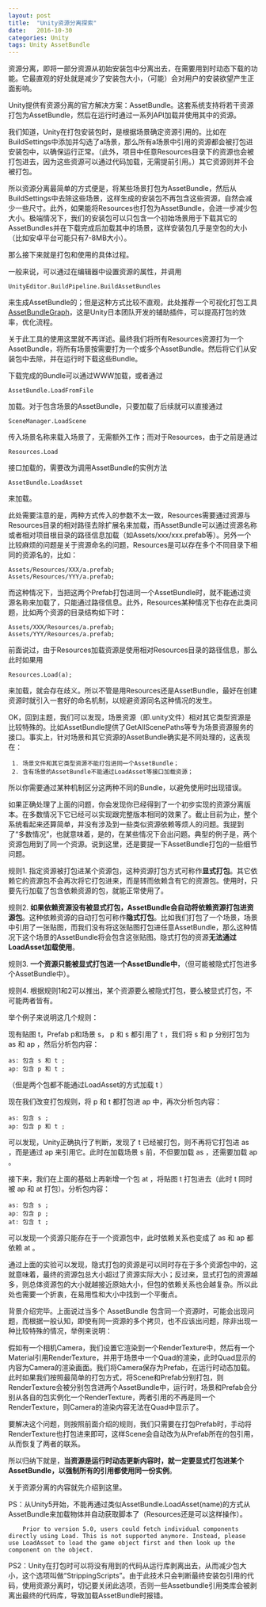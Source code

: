 ```yaml
---
layout: post
title:  "Unity资源分离探索"
date:   2016-10-30
categories: Unity
tags: Unity AssetBundle
---
```



资源分离，即将一部分资源从初始安装包中分离出去，在需要用到时动态下载的功能。它最直观的好处就是减少了安装包大小，（可能）会对用户的安装欲望产生正面影响。

Unity提供有资源分离的官方解决方案：AssetBundle。这套系统支持将若干资源打包为AssetBundle，然后在运行时通过一系列API加载并使用其中的资源。

我们知道，Unity在打包安装包时，是根据场景确定资源引用的。比如在BuildSettings中添加并勾选了a场景，那么所有a场景中引用的资源都会被打包进安装包中，以确保运行正常。（此外，项目中任意Resources目录下的资源也会被打包进去，因为这些资源可以通过代码加载，无需提前引用。）其它资源则并不会被打包。

所以资源分离最简单的方式便是，将某些场景打包为AssetBundle，然后从BuildSettings中去除这些场景，这样生成的安装包不再包含这些资源，自然会减少一些尺寸。此外，如果能将Resources也打包为AssetBundle，会进一步减少包大小。极端情况下，我们的安装包可以只包含一个初始场景用于下载其它的AssetBundles并在下载完成后加载其中的场景，这样安装包几乎是空包的大小（比如安卓平台可能只有7-8MB大小）。

那么接下来就是打包和使用的具体过程。

一般来说，可以通过在编辑器中设置资源的属性，并调用

    UnityEditor.BuildPipeline.BuildAssetBundles
    
来生成AssetBundle的；但是这种方式比较不直观，此处推荐一个可视化打包工具 [AssetBundleGraph](https://github.com/unity3d-jp/AssetGraph)，这是Unity日本团队开发的辅助插件，可以提高打包的效率，优化流程。

关于此工具的使用这里就不再详述。最终我们将所有Resources资源打为一个AssetBundle，将所有场景按需要打为一个或多个AssetBundle。然后将它们从安装包中去除，并在运行时下载这些Bundle。

下载完成的Bundle可以通过WWW加载，或者通过

    AssetBundle.LoadFromFile
    
加载。对于包含场景的AssetBundle，只要加载了后续就可以直接通过

    SceneManager.LoadScene
    
传入场景名称来载入场景了，无需额外工作；而对于Resources，由于之前是通过

    Resources.Load
    
接口加载的，需要改为调用AssetBundle的实例方法

    AssetBundle.LoadAsset
    
来加载。

此处需要注意的是，两种方式传入的参数不太一致，Resources需要通过资源与Resources目录的相对路径去除扩展名来加载，而AssetBundle可以通过资源名称或者相对项目根目录的路径信息加载（如Assets/xxx/xxx.prefab等）。另外一个比较麻烦的问题是关于资源命名的问题，Resources是可以存在多个不同目录下相同的资源名的，比如：
    
    Assets/Resources/XXX/a.prefab;
    Assets/Resources/YYY/a.prefab;
    
而这种情况下，当把这两个Prefab打包进同一个AssetBundle时，就不能通过资源名称来加载了，只能通过路径信息。此外，Resources某种情况下也存在此类问题，比如两个资源的目录结构如下时：

    Assets/XXX/Resources/a.prefab;
    Assets/YYY/Resources/a.prefab;

前面说过，由于Resources加载资源是使用相对Resources目录的路径信息，那么此时如果用

    Resources.Load(a);
    
来加载，就会存在歧义。所以不管是用Resources还是AssetBundle，最好在创建资源时就引入一套好的命名机制，以规避资源同名这种情况的发生。

OK，回到主题，我们可以发现，场景资源（即.unity文件）相对其它类型资源是比较特殊的。比如AssetBundle提供了GetAllScenePaths等专为场景资源服务的接口。事实上，针对场景和其它资源的AssetBundle确实是不同处理的，这表现在：

     1. 场景文件和其它类型资源不能打包进同一个AssetBundle；
     2. 含有场景的AssetBundle不能通过LoadAsset等接口加载资源；

所以你需要通过某种机制区分这两种不同的Bundle，以避免使用时出现错误。

如果正确处理了上面的问题，你会发现你已经得到了一个初步实现的资源分离版本。在多数情况下它已经可以实现跟完整版本相同的效果了。截止目前为止，整个系统看起来还算简单，并没有涉及到一些类似资源依赖等烦人的问题。我提到了“多数情况”，也就意味着，是的，在某些情况下会出问题。典型的例子是，两个资源包用到了同一个资源。说到这里，还是要提一下AssetBundle打包的一些细节问题。

规则1. 指定资源被打包进某个资源包，这种资源打包方式可称作**显式打包**。其它依赖它的资源包不会再次将它打包进来，而是转而依赖含有它的资源包。使用时，只要先行加载了包含依赖资源的包，就能正常使用了。

规则2. **如果依赖资源没有被显式打包，AssetBundle会自动将依赖资源打包进资源包**。这种依赖资源的自动打包可称作**隐式打包**。比如我们打包了一个场景，场景中引用了一张贴图，而我们没有将这张贴图打包进任意AssetBundle，那么这种情况下这个场景的AssetBundle将会包含这张贴图。隐式打包的资源**无法通过LoadAsset加载使用**。

规则3. **一个资源只能被显式打包进一个AssetBundle中**，（但可能被隐式打包进多个AssetBundle中）。

规则4. 根据规则1和2可以推出，某个资源要么被隐式打包，要么被显式打包，不可能两者皆有。

举个例子来说明这几个规则：

现有贴图 t，Prefab p和场景 s， p 和 s 都引用了 t ，我们将 s 和 p 分别打包为 as 和 ap ，然后分析包内容：

    as: 包含 s 和 t ; 
    ap: 包含 p 和 t ;

（但是两个包都不能通过LoadAsset的方式加载 t ）

现在我们改变打包规则，将 p 和 t 都打包进 ap 中，再次分析包内容：

    as: 包含 s ;
    ap: 包含 p 和 t ;

可以发现，Unity正确执行了判断，发现了 t 已经被打包，则不再将它打包进 as ，而是通过 ap 来引用它。此时在加载场景 s 前，不但要加载 as ，还需要加载 ap 。

接下来，我们在上面的基础上再新增一个包 at ，将贴图 t 打包进去（此时 t 同时被 ap 和 at 打包）。分析包内容：

    as: 包含 s ;
    ap: 包含 p ;
    at: 包含 t ;

可以发现一个资源只能存在于一个资源包中，此时依赖关系也变成了 as 和 ap 都依赖 at 。

通过上面的实验可以发现，隐式打包的资源是可以同时存在于多个资源包中的，这就意味着，最终的资源包总大小超过了资源实际大小；反过来，显式打包的资源越多，则总体资源包的大小就越接近原始大小，但包的依赖关系也会越复杂。所以此处也需要一个折衷，在易用性和大小中找到一个平衡点。

背景介绍完毕。上面说过当多个 AssetBundle 包含同一个资源时，可能会出现问题，而根据一般认知，即使有同一资源的多个拷贝，也不应该出问题，除非出现一种比较特殊的情况，举例来说明：

假如有一个相机Camera，我们设置它渲染到一个RenderTexture中，然后有一个Material引用RenderTexture，并用于场景中一个Quad的渲染，此时Quad显示的内容为Camera的渲染画面。我们将Camera保存为Prefab，在运行时动态加载。此时如果我们按照最简单的打包方式，将Scene和Prefab分别打包，则RenderTexture会被分别包含进两个AssetBundle中，运行时，场景和Prefab会分别从各自的包实例化一个RenderTexture，两者引用的不再是同一个RenderTexture，则Camera的渲染内容无法在Quad中显示了。

要解决这个问题，则按照前面介绍的规则，我们只需要在打包Prefab时，手动将RenderTexture也打包进来即可，这样Scene会自动改为从Prefab所在的包引用，从而恢复了两者的联系。

所以归纳下就是，**当资源是运行时动态更新内容时，就一定要显式打包进某个AssetBundle，以强制所有的引用都使用同一份实例**。

关于资源分离的内容就先介绍到这里。



PS：从Unity5开始，不能再通过类似AssetBundle.LoadAsset<YourClass>(name)的方式从AssetBundle来加载物体并自动获取脚本了（Resources还是可以这样操作）。

        Prior to version 5.0, users could fetch individual components directly using Load. This is not supported anymore. Instead, please use LoadAsset to load the game object first and then look up the component on the object.
    
PS2：Unity在打包时可以将没有用到的代码从运行库剥离出去，从而减少包大小，这个选项叫做“StrippingScripts”。由于此技术只会判断最终安装包引用的代码，使用资源分离时，切记要关闭此选项，否则一些Assetbundle引用类库会被剥离出最终的代码库，导致加载AssetBundle时报错。